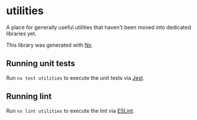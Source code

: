 # utilities

A place for generally useful utilities that haven't been moved into dedicated libraries yet.

This library was generated with [Nx](https://nx.dev).

## Running unit tests

Run `nx test utilities` to execute the unit tests via [Jest](https://jestjs.io).

## Running lint

Run `nx lint utilities` to execute the lint via [ESLint](https://eslint.org/).
